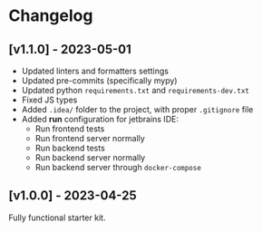 # Changelog

## [v1.1.0] - 2023-05-01

- Updated linters and formatters settings
- Updated pre-commits (specifically mypy)
- Updated python `requirements.txt` and `requirements-dev.txt`
- Fixed JS types
- Added `.idea/` folder to the project, with proper `.gitignore` file
- Added **run** configuration for jetbrains IDE:
  - Run frontend tests
  - Run frontend server normally
  - Run backend tests
  - Run backend server normally
  - Run backend server through `docker-compose`

## [v1.0.0] - 2023-04-25

Fully functional starter kit.
